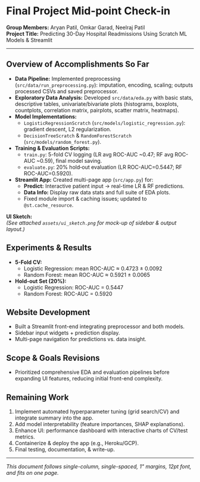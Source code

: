 # Final Project Mid-point Check-in

**Group Members:** Aryan Patil, Omkar Garad, Neelraj Patil  
**Project Title:** Predicting 30-Day Hospital Readmissions Using Scratch ML Models & Streamlit

---
## Overview of Accomplishments So Far

- **Data Pipeline:** Implemented preprocessing (`src/data/run_preprocessing.py`): imputation, encoding, scaling; outputs processed CSVs and saved preprocessor.
- **Exploratory Data Analysis:** Developed `src/data/eda.py` with basic stats, descriptive tables, univariate/bivariate plots (histograms, boxplots, countplots, correlation matrix, pairplots, scatter matrix, heatmaps).
- **Model Implementations:** 
  - `LogisticRegressionScratch` (`src/models/logistic_regression.py`): gradient descent, L2 regularization.
  - `DecisionTreeScratch` & `RandomForestScratch` (`src/models/random_forest.py`).
- **Training & Evaluation Scripts:**
  - `train.py`: 5-fold CV logging (LR avg ROC-AUC ~0.47; RF avg ROC-AUC ~0.59), final model saving.
  - `evaluate.py`: 20% hold‑out evaluation (LR ROC-AUC=0.5447; RF ROC-AUC=0.5920).
- **Streamlit App:** Created multi-page app (`src/app.py`) for:
  - **Predict:** Interactive patient input → real-time LR & RF predictions.
  - **Data Info:** Display raw data stats and full suite of EDA plots.
  - Fixed module import & caching issues; updated to `@st.cache_resource`.

**UI Sketch:**  
*(See attached `assets/ui_sketch.png` for mock-up of sidebar & output layout.)*

## Experiments & Results

- **5-Fold CV:** 
  - Logistic Regression: mean ROC-AUC ≈ 0.4723 ± 0.0092
  - Random Forest:     mean ROC-AUC ≈ 0.5921 ± 0.0065
- **Hold-out Set (20%):**
  - Logistic Regression: ROC-AUC = 0.5447
  - Random Forest:        ROC-AUC = 0.5920

## Website Development

- Built a Streamlit front-end integrating preprocessor and both models.
- Sidebar input widgets + prediction display.
- Multi-page navigation for predictions vs. data insight.

## Scope & Goals Revisions

- Prioritized comprehensive EDA and evaluation pipelines before expanding UI features, reducing initial front-end complexity.


## Remaining Work

1. Implement automated hyperparameter tuning (grid search/CV) and integrate summary into the app.  
2. Add model interpretability (feature importances, SHAP explanations).  
3. Enhance UI: performance dashboard with interactive charts of CV/test metrics.  
4. Containerize & deploy the app (e.g., Heroku/GCP).  
5. Final testing, documentation, & write-up.

---
*This document follows single-column, single-spaced, 1" margins, 12pt font, and fits on one page.*
